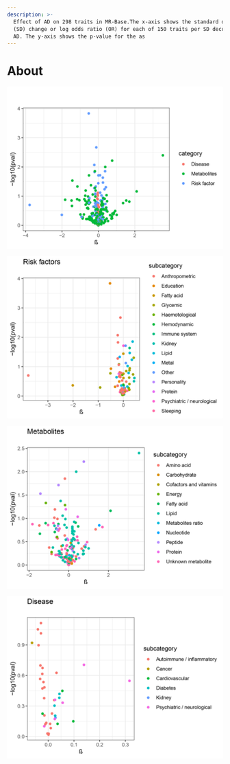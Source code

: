 ```yaml
---
description: >-
  Effect of AD on 298 traits in MR-Base.The x-axis shows the standard deviation
  (SD) change or log odds ratio (OR) for each of 150 traits per SD decrease in
  AD. The y-axis shows the p-value for the as
---
```


# About



![](.gitbook/assets/tu-pian.png)

![](.gitbook/assets/tu-pian%20%281%29.png)

![](.gitbook/assets/tu-pian%20%282%29.png)

![](.gitbook/assets/tu-pian%20%283%29.png)



